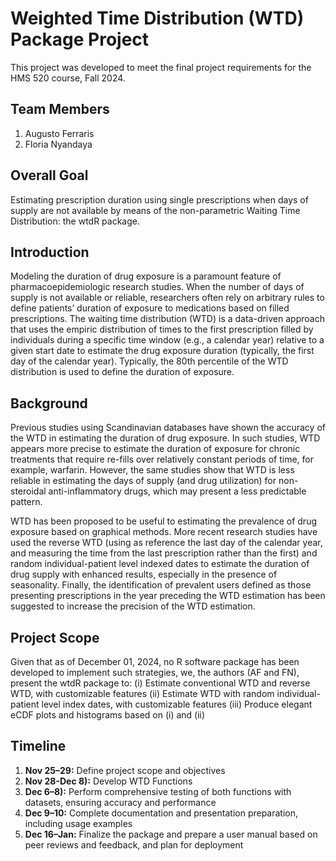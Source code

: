 # Weighted Time Distribution (WTD) Package Project
This project was developed to meet the final project requirements for the HMS 520 course, Fall 2024. 

## Team Members
1. Augusto Ferraris
2. Floria Nyandaya

## Overall Goal
Estimating prescription duration using single prescriptions when days of supply are not available by means
of the non-parametric Waiting Time Distribution: the wtdR package. 

## Introduction
Modeling the duration of drug exposure is a paramount feature of pharmacoepidemiologic research studies. 
When the number of days of supply is not available or reliable, researchers often rely on arbitrary rules 
to define patients’ duration of exposure to medications based on filled prescriptions. The waiting time 
distribution (WTD) is a data-driven approach that uses the empiric distribution of times to the first 
prescription filled by individuals during a specific time window (e.g., a calendar year) relative to a 
given start date to estimate the drug exposure duration (typically, the first day of the calendar year). 
Typically, the 80th percentile of the WTD distribution is used to define the duration of exposure. 

## Background
Previous studies using Scandinavian databases have shown the accuracy of the WTD in estimating the duration of
drug exposure. In such studies, WTD appears more precise to estimate the duration of exposure for chronic
treatments that require re-fills over relatively constant periods of time, for example, warfarin. However,
the same studies show that WTD is less reliable in estimating the days of supply (and drug utilization) for
non-steroidal anti-inflammatory drugs, which may present a less predictable pattern.

WTD has been proposed to be useful to estimating the prevalence of drug exposure based on graphical methods.
More recent research studies have used the reverse WTD (using as reference the last day of the calendar year,
and measuring the time from the last prescription rather than the first) and random individual-patient level
indexed dates to estimate the duration of drug supply with enhanced results, especially in the presence of seasonality.
Finally, the identification of prevalent users defined as those presenting prescriptions in the year preceding 
the WTD estimation has been suggested to increase the precision of the WTD estimation.

## Project Scope
Given that as of December 01, 2024, no R software package has been developed to implement such strategies, we, 
the authors (AF and FN), present the wtdR package to:
(i) Estimate conventional WTD and reverse WTD, with customizable features
(ii) Estimate WTD with random individual-patient level index dates, with customizable features
(iii) Produce elegant eCDF plots and histograms based on (i) and (ii)

## Timeline
1. **Nov 25–29:** Define project scope and objectives 
2. **Nov 28-Dec 8):** Develop WTD Functions 
3. **Dec 6–8):** Perform comprehensive testing of both functions with datasets, ensuring accuracy and performance
5. **Dec 9–10:** Complete documentation and presentation preparation, including usage examples
6. **Dec 16–Jan:** Finalize the package and prepare a user manual based on peer reviews and feedback, and plan for deployment 
